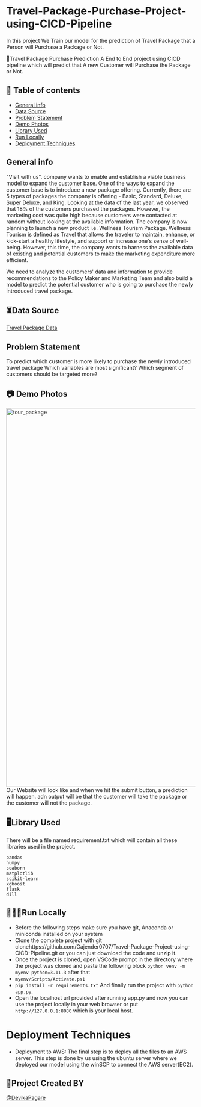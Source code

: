 # Travel-Package-Purchase-Project-using-CICD-Pipeline
In this project We Train our model for the prediction of Travel Package that a Person will Purchase a Package or Not.

🧳Travel Package Purchase Prediction 
A End to  End project using CICD pipeline which will predict that A new Customer will Purchase the Package or Not.
## 📝 Table of contents
* [General info](#general-info)
* [Data Source](#data-source)
* [Problem Statement](#Problem-Statement)
* [Demo Photos](#demo-photos)
* [Library Used](#Library-Used)
* [Run Locally](#Run-Locally)
* [Deployment Techniques](#deployment-Techniques)

## General info
"Visit with us". company wants to enable and establish a viable business model to expand the customer base. One of the ways to expand the customer base is to introduce a new package offering. Currently, there are 5 types of packages the company is offering - Basic, Standard, Deluxe, Super Deluxe, and King. Looking at the data of the last year, we observed that 18% of the customers purchased the packages. However, the marketing cost was quite high because customers were contacted at random without looking at the available information. The company is now planning to launch a new product i.e. Wellness Tourism Package. Wellness Tourism is defined as Travel that allows the traveler to maintain, enhance, or kick-start a healthy lifestyle, and support or increase one's sense of well-being. However, this time, the company wants to harness the available data of existing and potential customers to make the marketing expenditure more efficient.

We need to analyze the customers' data and information to provide recommendations to the Policy Maker and Marketing Team and also build a model to predict the potential customer who is going to purchase the newly introduced travel package.

## ⏳Data Source
[Travel Package Data](https://www.kaggle.com/code/yogidsba/travelpackageprediction-ensemble-techniques/input)

## Problem Statement
To predict which customer is more likely to purchase the newly introduced travel package
Which variables are most significant?
Which segment of customers should be targeted more?

## 📷 Demo Photos
<img width="1006" alt="tour_package" src="https://user-images.githubusercontent.com/92681972/232985096-7026b3ec-d469-442b-beb4-f5209d08acf9.png">
 Our Website will look like and when we hit the submit button, a prediction will happen. adn output will be that the customer will take the package or the customer will not the package.
 
 ## 🖥️Library Used
 There will be a file named requirement.txt which will contain all these libraries used in the project.
 ```
pandas
numpy
seaborn
matplotlib
scikit-learn
xgboost
flask
dill
 ```
## 👨🏻‍💻Run Locally
* Before the following steps make sure you have git, Anaconda or miniconda installed on your system
* Clone the complete project with git clonehttps://github.com/Gajender0707/Travel-Package-Project-using-CICD-Pipeline.git or you can just download the code and unzip it.
* Once the project is cloned, open VSCode prompt in the directory where the project was cloned and paste the following block ```python venv -m myenv python=3.11.3``` after that 
* ```myenv/Scripts/Activate.ps1```
* ```pip install -r requirements.txt``` And finally run the project with ```python app.py```.
* Open the localhost url provided after running app.py and now you can use the project locally in your web browser or put ```http://127.0.0.1:8080``` which is your local host.

# Deployment Techniques
* Deployment to AWS: The final step is to deploy all the files to an AWS server. This step is done by us using the ubuntu server where we deployed our model using the winSCP to connect the AWS server(EC2).

## 🎯Project Created BY
[@DevikaPagare](https://www.linkedin.com/in/devika-pagare-a205861aa/)

